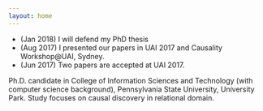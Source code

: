 ```yaml
---
layout: home
---
```

- (Jan 2018) I will defend my PhD thesis
- (Aug 2017) I presented our papers in UAI 2017 and Causality Workshop@UAI, Sydney.
- (Jun 2017) Two papers are accepted at UAI 2017.


Ph.D. candidate in College of Information Sciences and Technology (with computer science background), Pennsylvania State University, University Park. 
Study focuses on causal discovery in relational domain. 




